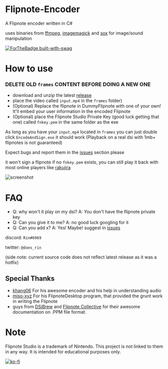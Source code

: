 # Flipnote-Encoder

A Flipnote encoder written in C#

uses binaries from [ffmpeg](https://ffmpeg.org), [imagemagick](https://imagemagick.org/index.php) and [sox](http://sox.sourceforge.net) for image/sound manipulation

[![ForTheBadge built-with-swag](http://ForTheBadge.com/images/badges/built-with-swag.svg)](https://github.com/RinLovesYou) 

# How to use
### DELETE OLD `frames` CONTENT BEFORE DOING A NEW ONE
* download and unzip the latest [release](https://github.com/RinLovesYou/Flipnote-Encoder/releases) 
* place the video called `input.mp4` in the `frames` folder)
* (Optional) Replace the flipnote in DummyFlipnote with one of your own! It'll embed your user information in the encoded Flipnote
* (Optional) place the Flipnote Studio Private Key (good luck getting that one) called `fnkey.pem` in the same folder as the exe

As long as you have your `input.mp4` located in `frames` you can just double click `EncodeAndSign.exe` it should work (Playback on a real dsi with 1mb+ flipnotes is not guaranteed)

Expect bugs and report them in the [issues](https://github.com/RinLovesYou/Flipnote-Encoder/issues) section please

it won't sign a flipnote if no `fnkey.pem` exists, you can still play it back with most online players like [rakujira](https://flipnote.rakujira.jp)

![screenshot](https://media.discordapp.net/attachments/738116823035150356/812439551930007582/unknown.png)

# FAQ
* Q: why won't it play on my dsi? A: You don't have the flipnote private key
* Q: Can you give it to me? A: no good luck googling for it
* Q: Can you add x? A: Yes! Maybe! suggest in [issues](https://github.com/RinLovesYou/Flipnote-Signer/issues)

discord: `Rin#6969`

twitter: `@does_rin`

(side note: current source code does not reflect latest release as it was a hotfix)

## Special Thanks
* [khang06](https://github.com/khang06) For his awesome encoder and his help in understanding audio
* [miso-xyz](https://github.com/miso-xyz) For his FlipnoteDesktop program, that provided the grunt work in writing the Flipnote
* guys from [DSiBrew](https://dsibrew.org/wiki/Main_Page) and [Flipnote Collective](https://github.com/Flipnote-Collective) for their awesome documentation on .PPM file format.

# Note
Flipnote Studio is a trademark of Nintendo. This project is not linked to them in any way. It is intended for educational purposes only.

[![ko-fi](https://www.ko-fi.com/img/githubbutton_sm.svg)](https://ko-fi.com/K3K61YCS7)
